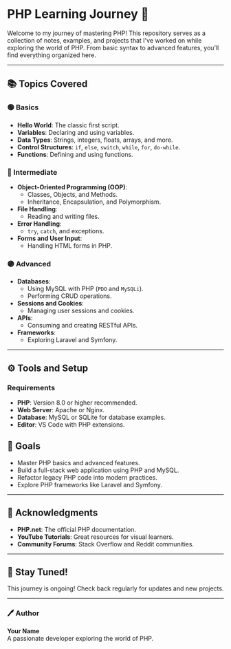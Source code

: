 
# PHP Learning Journey 🚀

Welcome to my journey of mastering PHP! This repository serves as a collection of notes, examples, and projects that I've worked on while exploring the world of PHP. From basic syntax to advanced features, you’ll find everything organized here.

---

## 📚 Topics Covered

### 🟢 Basics
- **Hello World**: The classic first script.
- **Variables**: Declaring and using variables.
- **Data Types**: Strings, integers, floats, arrays, and more.
- **Control Structures**: `if`, `else`, `switch`, `while`, `for`, `do-while`.
- **Functions**: Defining and using functions.

### 🔵 Intermediate
- **Object-Oriented Programming (OOP)**:
  - Classes, Objects, and Methods.
  - Inheritance, Encapsulation, and Polymorphism.
- **File Handling**:
  - Reading and writing files.
- **Error Handling**:
  - `try`, `catch`, and exceptions.
- **Forms and User Input**:
  - Handling HTML forms in PHP.

### 🟣 Advanced
- **Databases**:
  - Using MySQL with PHP (`PDO` and `MySQLi`).
  - Performing CRUD operations.
- **Sessions and Cookies**:
  - Managing user sessions and cookies.
- **APIs**:
  - Consuming and creating RESTful APIs.
- **Frameworks**:
  - Exploring Laravel and Symfony.

---

## ⚙️ Tools and Setup

### Requirements
- **PHP**: Version 8.0 or higher recommended.
- **Web Server**: Apache or Nginx.
- **Database**: MySQL or SQLite for database examples.
- **Editor**: VS Code with PHP extensions.

## 🎯 Goals

- Master PHP basics and advanced features.
- Build a full-stack web application using PHP and MySQL.
- Refactor legacy PHP code into modern practices.
- Explore PHP frameworks like Laravel and Symfony.

---

## 🤝 Acknowledgments

- **PHP.net**: The official PHP documentation.
- **YouTube Tutorials**: Great resources for visual learners.
- **Community Forums**: Stack Overflow and Reddit communities.

---

## 📢 Stay Tuned!

This journey is ongoing! Check back regularly for updates and new projects.

---

### 🖊️ Author
**Your Name**  
A passionate developer exploring the world of PHP.
